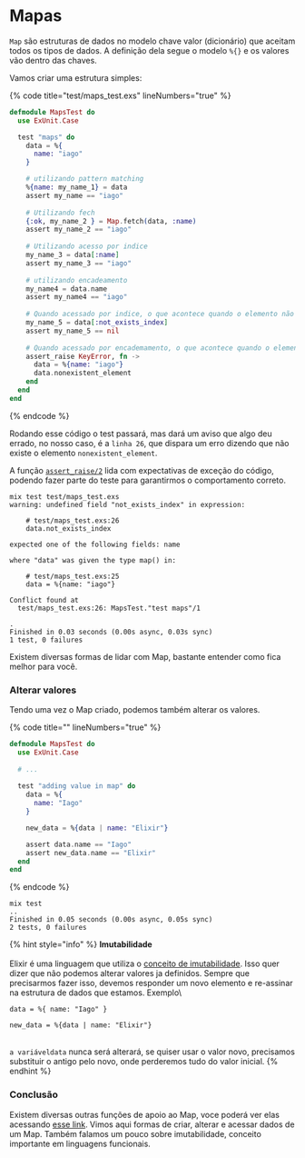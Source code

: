 # Mapas

`Map` são estruturas de dados no modelo chave valor (dicionário) que aceitam todos os tipos de dados. A definição dela segue o modelo `%{}` e os valores vão dentro das chaves.

Vamos criar uma estrutura simples:

{% code title="test/maps_test.exs" lineNumbers="true" %}
```elixir
defmodule MapsTest do
  use ExUnit.Case

  test "maps" do
    data = %{
      name: "iago"
    }

    # utilizando pattern matching
    %{name: my_name_1} = data
    assert my_name == "iago"
    
    # Utilizando fech
    {:ok, my_name_2 } = Map.fetch(data, :name)
    assert my_name_2 == "iago"
    
    # Utilizando acesso por indice
    my_name_3 = data[:name]
    assert my_name_3 == "iago"
    
    # utilizando encadeamento
    my_name4 = data.name
    assert my_name4 == "iago"
    
    # Quando acessado por indice, o que acontece quando o elemento não existe
    my_name_5 = data[:not_exists_index]
    assert my_name_5 == nil
    
    # Quando acessado por encademamento, o que acontece quando o elemento não existe
    assert_raise KeyError, fn ->
      data = %{name: "iago"}
      data.nonexistent_element
    end
  end
end
```
{% endcode %}

Rodando esse código o test passará, mas dará um aviso que algo deu errado, no nosso caso, é a `linha 26`, que dispara um erro dizendo que não existe o elemento `nonexistent_element`.

A função [`assert_raise/2`](https://hexdocs.pm/ex\_unit/ExUnit.Assertions.html#assert\_raise/2) lida com expectativas de exceção do código, podendo fazer parte do teste para garantirmos o comportamento correto.

```shell
mix test test/maps_test.exs
warning: undefined field "not_exists_index" in expression:

    # test/maps_test.exs:26
    data.not_exists_index

expected one of the following fields: name

where "data" was given the type map() in:

    # test/maps_test.exs:25
    data = %{name: "iago"}

Conflict found at
  test/maps_test.exs:26: MapsTest."test maps"/1

.
Finished in 0.03 seconds (0.00s async, 0.03s sync)
1 test, 0 failures
```

Existem diversas formas de lidar com Map, bastante entender como fica melhor para você.

### Alterar valores

Tendo uma vez o Map criado, podemos também alterar os valores.&#x20;

{% code title="" lineNumbers="true" %}
```elixir
defmodule MapsTest do
  use ExUnit.Case
  
  # ...
  
  test "adding value in map" do
    data = %{
      name: "Iago"
    }

    new_data = %{data | name: "Elixir"}

    assert data.name == "Iago"
    assert new_data.name == "Elixir"
  end
end
```
{% endcode %}

```shell
mix test
..
Finished in 0.05 seconds (0.00s async, 0.05s sync)
2 tests, 0 failures
```

{% hint style="info" %}
**Imutabilidade**\
\
Elixir é uma linguagem que utiliza o [conceito de  imutabilidade](../../conceitos/imutabilidade.md). Isso quer dizer que não podemos alterar valores ja definidos. Sempre que precisarmos fazer isso, devemos responder um novo elemento e re-assinar na estrutura de dados que estamos. Exemplo\


`data = %{ name: "Iago" }`

`new_data = %{data | name: "Elixir"}`

\
`a variáveldata` nunca será alterará, se quiser usar o valor novo, precisamos substituir o antigo pelo novo, onde perderemos tudo do valor inicial.&#x20;
{% endhint %}

### Conclusão

Existem diversas outras funções de apoio ao Map, voce poderá ver elas acessando [esse link](https://hexdocs.pm/elixir/1.12/Map.html#summary). Vimos aqui formas de criar, alterar e acessar dados de um Map. Também falamos um pouco sobre imutabilidade, conceito importante em linguagens funcionais.

